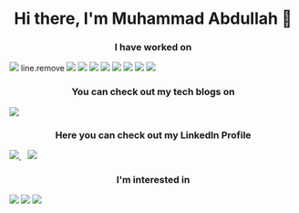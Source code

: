 <h1 align="center" dir="auto">Hi there, I'm Muhammad Abdullah 👋</h1>
  <h3 align= "center" dir="auto">I have worked on</h3>
<nobr><img src="https://img.shields.io/badge/C%2B%2B-00599C?style=for-the-badge&logo=c%2B%2B&logoColor=white"/></nobr>
line.remove
<img src="https://img.shields.io/badge/Python-FFD43B?style=for-the-badge&logo=python&logoColor=blue" />
<img src="https://img.shields.io/badge/Oracle-F80000?style=for-the-badge&logo=oracle&logoColor=black"/>
<img src = "https://img.shields.io/badge/Microsoft_Access-A4373A?style=for-the-badge&logo=microsoft-access&logoColor=white"/>
<img src = "https://img.shields.io/badge/Microsoft_Excel-217346?style=for-the-badge&logo=microsoft-excel&logoColor=white"/>
<img src="https://img.shields.io/badge/Microsoft_PowerPoint-B7472A?style=for-the-badge&logo=microsoft-powerpoint&logoColor=white"/>
<img src="https://img.shields.io/badge/Microsoft_Word-2B579A?style=for-the-badge&logo=microsoft-word&logoColor=white"/>
<img src="https://img.shields.io/badge/Miro-F7C922?style=for-the-badge&logo=Miro&logoColor=050036"/>
<img src ="https://img.shields.io/badge/MySQL-005C84?style=for-the-badge&logo=mysql&logoColor=white"/>
<h3 align="center" dir="auto">You can check out my tech blogs on</h3>
<img src ="https://img.shields.io/badge/Blogger-FF5722?style=for-the-badge&logo=blogger&logoColor=white"/>
<h3 align="center" dir="auto">Here you can check out my LinkedIn Profile</h3>
  
  <a href="https://www.linkedin.com/in/captainabdullah">
    <img src="https://camo.githubusercontent.com/a493f6833f99fb3c85788d6d9305e6b7a42b838e5ee5d138fd9a8214a7e77472/68747470733a2f2f696d672e736869656c64732e696f2f62616467652f6c696e6b6564696e2d2532333030373742352e7376673f267374796c653d666f722d7468652d6261646765266c6f676f3d6c696e6b6564696e266c6f676f436f6c6f723d7768697465"/>
  </a>
  &nbsp;&nbsp;
  <a href="https://www.instagram.com/engr_habdullah">
    <img src="https://camo.githubusercontent.com/5c3f3164b340475c38f1ec3d8c6d0c6e8656fbccac25d06cfb86477079b88638/68747470733a2f2f696d672e736869656c64732e696f2f62616467652f696e7374616772616d2d2532334534343035462e7376673f267374796c653d666f722d7468652d6261646765266c6f676f3d696e7374616772616d266c6f676f436f6c6f723d7768697465"/>
  </a>
  
  <h3 align = "center" dir="auto">I'm interested in</h3>
  <img src="https://img.shields.io/badge/Azure_DevOps-0078D7?style=for-the-badge&logo=azure-devops&logoColor=white"/>
  <img src="https://img.shields.io/badge/Google_Cloud-4285F4?style=for-the-badge&logo=google-cloud&logoColor=white"/>
  
  
  <a href="captainAbdullah@protonmail.com">
  <img src = "https://img.shields.io/badge/ProtonMail-8B89CC?style=for-the-badge&logo=protonmail&logoColor=white"/>
